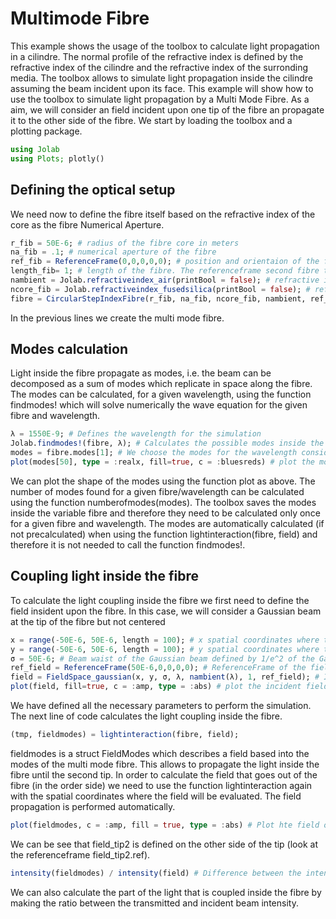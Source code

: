 # Multimode Fibre
This example shows the usage of the toolbox to calculate light propagation in a cilindre. The normal profile of the refractive index is defined by the refractive index of the cilindre and the refractive index of the surronding media. The toolbox allows to simulate light propagation inside the cilindre assuming the beam incident upon its face. This example will show how to use the toolbox to simulate light propagation by a Multi Mode Fibre. As a aim, we will consider an field incident upon one tip of the fibre an propagate it to the other side of the fibre.
We start by loading the toolbox and a plotting package.
```julia
using Jolab
using Plots; plotly()
```
## Defining the optical setup
We need now to define the fibre itself based on the refractive index of the core as the fibre Numerical Aperture.
```julia
r_fib = 50E-6; # radius of the fibre core in meters
na_fib = .1; # numerical aperture of the fibre
ref_fib = ReferenceFrame(0,0,0,0,0); # position and orientaion of the fibre tip
length_fib= 1; # length of the fibre. The referenceframe second fibre tip is on the other side of the cilindre. I.e., in this case the referenceframe of the second tip is ReferenceFrame(0,0,length_fib,0,0);
nambient = Jolab.refractiveindex_air(printBool = false); # refractive index before the fibre
ncore_fib = Jolab.refractiveindex_fusedsilica(printBool = false); # refractive index of the fibre core
fibre = CircularStepIndexFibre(r_fib, na_fib, ncore_fib, nambient, ref_fib, nambient, length_fib); # Initialization of the fibre
```
In the previous lines we create the multi mode fibre.

## Modes calculation
Light inside the fibre propagate as modes, i.e. the beam can be decomposed as a sum of modes which replicate in space along the fibre. The modes can be calculated, for a given wavelength, using the function findmodes! which will solve numerically the wave equation for the given fibre and wavelength.

```julia
λ = 1550E-9; # Defines the wavelength for the simulation
Jolab.findmodes!(fibre, λ); # Calculates the possible modes inside the fibre
modes = fibre.modes[1]; # We choose the modes for the wavelength considered. If we calculate the modes for more than 1 wavelength they would be saved on fibre.modes[i].
plot(modes[50], type = :realx, fill=true, c = :bluesreds) # plot the mode
```
We can plot the shape of the modes using the function plot as above. The number of modes found for a given fibre/wavelength can be calculated using the function numberofmodes(modes).
The toolbox saves the modes inside the variable fibre and therefore they need to be calculated only once for a given fibre and wavelength. The modes are automatically calculated (if not precalculated) when using the function lightinteraction(fibre, field) and therefore it is not needed to call the function findmodes!.

## Coupling light inside the fibre
To calculate the light coupling inside the fibre we first need to define the field insident upon the fibre. In this case, we will consider a Gaussian beam at the tip of the fibre but not centered
```julia
x = range(-50E-6, 50E-6, length = 100); # x spatial coordinates where the field and modes are evaluated in meters. Make sure that the sampling of the field and modes is good enough within the region of interest, i.e. where the field is incident
y = range(-50E-6, 50E-6, length = 100); # y spatial coordinates where the field and modes are evaluated in meters. Make sure that the sampling of the field and modes is good enough within the region of interest, i.e. where the field is incident
σ = 50E-6; # Beam waist of the Gaussian beam defined by 1/e^2 of the Gaussian intensity profile
ref_field = ReferenceFrame(50E-6,0,0,0,0); # ReferenceFrame of the field with the position x,y,z in meters. The beams is offset by 50 μm to the center of the fibre
field = FieldSpace_gaussian(x, y, σ, λ, nambient(λ), 1, ref_field); # Initialization of the field
plot(field, fill=true, c = :amp, type = :abs) # plot the incident field upon the fibre
```
We have defined all the necessary parameters to perform the simulation. The next line of code calculates the light coupling inside the fibre.
```julia
(tmp, fieldmodes) = lightinteraction(fibre, field);
```
fieldmodes is a struct FieldModes which describes a field based into the modes of the multi mode fibre. This allows to propagate the light inside the fibre until the second tip. In order to calculate the field that goes out of the fibre (in the order side) we need to use the function lightinteraction again with the spatial coordinates where the field will be evaluated. The field propagation is performed automatically.

```julia
plot(fieldmodes, c = :amp, fill = true, type = :abs) # Plot hte field outside the fibre
```
We can be see that field_tip2 is defined on the other side of the tip (look at the referenceframe field_tip2.ref).
```julia
intensity(fieldmodes) / intensity(field) # Difference between the intensity of the light incident and the light transmitted.
```
We can also calculate the part of the light that is coupled inside the fibre by making the ratio between the transmitted and incident beam intensity.
